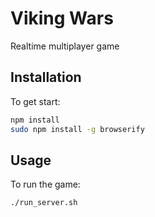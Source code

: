 Viking Wars
========
Realtime multiplayer game

## Installation

To get start:
```bash
npm install
sudo npm install -g browserify
```

## Usage

To run the game:
```bash
./run_server.sh
```